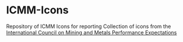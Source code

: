 # ICMM-Icons
Repository of ICMM Icons for reporting
Collection of icons from the [International Council on Mining and Metals Performance Expectations](https://www.icmm.com/en-gb/our-principles) 
